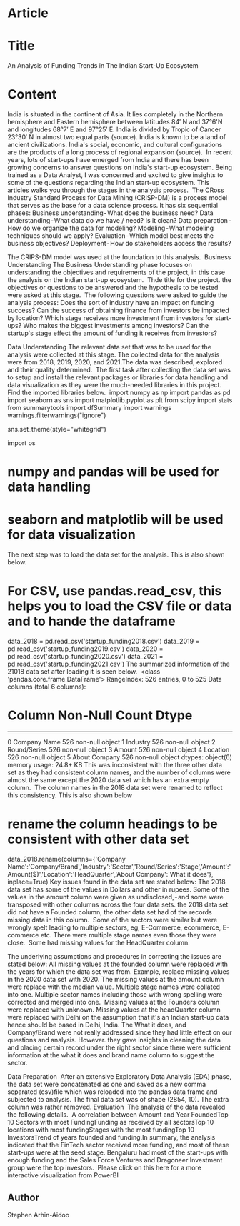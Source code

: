 # Article
# Title
An Analysis of Funding Trends in The Indian Start-Up Ecosystem

# Content
India is situated in the continent of Asia. It lies completely in the Northern hemisphere and Eastern hemisphere between latitudes 84′ N and 37°6'N and longitudes 68°7′ E and 97°25′ E. India is divided by Tropic of Cancer 23°30′ N in almost two equal parts (source). India is known to be a land of ancient civilizations. India's social, economic, and cultural configurations are the products of a long process of regional expansion (source). 
In recent years, lots of start-ups have emerged from India and there has been growing concerns to answer questions on India's start-up ecosystem.
Being trained as a Data Analyst, I was concerned and excited to give insights to some of the questions regarding the Indian start-up ecosystem. This articles walks you through the stages in the analysis process. 
The CRoss Industry Standard Process for Data Mining (CRISP-DM) is a process model that serves as the base for a data science process. It has six sequential phases:
Business understanding - What does the business need?
Data understanding - What data do we have / need? Is it clean?
Data preparation - How do we organize the data for modeling?
Modeling - What modeling techniques should we apply?
Evaluation - Which model best meets the business objectives?
Deployment - How do stakeholders access the results?

The CRIPS-DM model was used at the foundation to this analysis. 
Business Understanding
The Business Understanding phase focuses on understanding the objectives and requirements of the project, in this case the analysis on the Indian start-up ecosystem. 
Thde title for the project. the objectives or questions to be answered and the hypothesis to be tested were asked at this stage. 
The following questions were asked to guide the analysis process:
Does the sort of industry have an impact on funding success?
Can the success of obtaining finance from investors be impacted by location?
Which stage receives more investment from investors for start-ups?
Who makes the biggest investments among investors?
Can the startup's stage effect the amount of funding it receives from investors?

Data Understanding
The relevant data set that was to be used for the analysis were collected at this stage. The collected data for the analysis were from 2018, 2019, 2020, and 2021.The data was described, explored and their quality determined. 
The first task after collecting the data set was to setup and install the relevant packages or libraries for data handling and data visualization as they were the much-needed libraries in this project. 
Find the imported libraries below. 
import numpy as np
import pandas as pd
import seaborn as sns
import matplotlib.pyplot as plt
from scipy import stats
from summarytools import dfSummary
import warnings
warnings.filterwarnings("ignore")

sns.set_theme(style="whitegrid")

import os

# numpy and pandas will be used for data handling
# seaborn and matplotlib will be used for data visualization
The next step was to load the data set for the analysis. This is also shown below.
# For CSV, use pandas.read_csv, this helps you to load the CSV file or data and to hande the dataframe
data_2018 = pd.read_csv('startup_funding2018.csv')
data_2019 = pd.read_csv('startup_funding2019.csv')
data_2020 = pd.read_csv('startup_funding2020.csv')
data_2021 = pd.read_csv('startup_funding2021.csv')
The summarized information of the 21018 data set after loading it is seen below. 
<class 'pandas.core.frame.DataFrame'>
RangeIndex: 526 entries, 0 to 525
Data columns (total 6 columns):
 #   Column         Non-Null Count  Dtype 
---  ------         --------------  ----- 
 0   Company Name   526 non-null    object
 1   Industry       526 non-null    object
 2   Round/Series   526 non-null    object
 3   Amount         526 non-null    object
 4   Location       526 non-null    object
 5   About Company  526 non-null    object
dtypes: object(6)
memory usage: 24.8+ KB
This was inconsistent with the three other data set as they had consistent column names, and the number of columns were almost the same except the 2020 data set which has an extra empty column. 
The column names in the 2018 data set were renamed to reflect this consistency. This is also shown below
# rename the column headings to be consistent with other data set
data_2018.rename(columns={'Company Name':'Company/Brand','Industry':'Sector','Round/Series':'Stage','Amount':'Amount($)','Location':'HeadQuarter','About Company':'What it does'}, inplace=True)
Key issues found in the data set are stated below:
The 2018 data set has some of the values in Dollars and other in rupees.
Some of the values in the amount column were given as undisclosed, - and some were transposed with other columns across the four data sets.
the 2018 data set did not have a Founded column, the other data set had of the records missing data in this column. 
Some of the sectors were similar but were wrongly spelt leading to multiple sectors, eg, E-Commerce, ecommerce, E-commerce etc.
There were multiple stage names even those they were close. 
Some had missing values for the HeadQuarter column.

The underlying assumptions and procedures in correcting the issues are stated below:
All missing values at the founded column were replaced with the years for which the data set was from. Example, replace missing values in the 2020 data set with 2020.
The missing values at the amount column were replace with the median value.
Multiple stage names were collated into one.
Multiple sector names including those with wrong spelling were corrected and merged into one. 
Missing values at the Founders column were replaced with unknown.
Missing values at the headQuarter column were replaced with Delhi on the assumption that it's an Indian start-up data hence should be based in Delhi, India.
The What it does, and Company/Brand were not really addressed since they had little effect on our questions and analysis. However. they gave insights in cleaning the data and placing certain record under the right sector since there were sufficient information at the what it does and brand name column to suggest the sector. 

Data Preparation 
After an extensive Exploratory Data Analysis (EDA) phase, the data set were concatenated as one and saved as a new comma separated (csv)file which was reloaded into the pandas data frame and subjected to analysis. The final data set was of shape (2854, 10). The extra column was rather removed.
Evaluation 
The analysis of the data revealed the following details. 
A correlation between Amount and Year FoundedTop 10 Sectors with most FundingFunding as received by all sectorsTop 10 locations with most fundingStages with the most fundingTop 10 InvestorsTrend of years founded and funding.In summary, the analysis indicated that the FinTech sector received more funding, and most of these start-ups were at the seed stage. Bengaluru had most of the start-ups with enough funding and the Sales Force Ventures and Dragoneer Investment group were the top investors. 
Please click on this here for a more interactive visualization from PowerBI
## Author
Stephen Arhin-Aidoo
